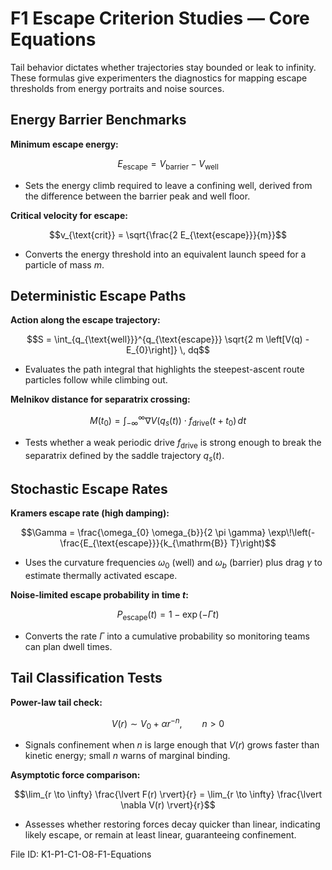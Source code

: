 # F1 Escape Criterion Studies — Core Equations

Tail behavior dictates whether trajectories stay bounded or leak to infinity. These formulas give experimenters the diagnostics for mapping escape thresholds from energy portraits and noise sources.

## Energy Barrier Benchmarks
**Minimum escape energy:**

$$E_{\text{escape}} = V_{\text{barrier}} - V_{\text{well}}$$

- Sets the energy climb required to leave a confining well, derived from the difference between the barrier peak and well floor.

**Critical velocity for escape:**

$$v_{\text{crit}} = \sqrt{\frac{2 E_{\text{escape}}}{m}}$$

- Converts the energy threshold into an equivalent launch speed for a particle of mass $m$.

## Deterministic Escape Paths
**Action along the escape trajectory:**

$$S = \int_{q_{\text{well}}}^{q_{\text{escape}}} \sqrt{2 m \left[V(q) - E_{0}\right]} \, dq$$

- Evaluates the path integral that highlights the steepest-ascent route particles follow while climbing out.

**Melnikov distance for separatrix crossing:**

$$M(t_{0}) = \int_{-\infty}^{\infty} \nabla V\big(q_{s}(t)\big) \cdot f_{\text{drive}}(t+t_{0}) \, dt$$

- Tests whether a weak periodic drive $f_{\text{drive}}$ is strong enough to break the separatrix defined by the saddle trajectory $q_{s}(t)$.

## Stochastic Escape Rates
**Kramers escape rate (high damping):**

$$\Gamma = \frac{\omega_{0} \omega_{b}}{2 \pi \gamma} \exp\!\left(-\frac{E_{\text{escape}}}{k_{\mathrm{B}} T}\right)$$

- Uses the curvature frequencies $\omega_{0}$ (well) and $\omega_{b}$ (barrier) plus drag $\gamma$ to estimate thermally activated escape.

**Noise-limited escape probability in time $t$:**

$$P_{\text{escape}}(t) = 1 - \exp(-\Gamma t)$$

- Converts the rate $\Gamma$ into a cumulative probability so monitoring teams can plan dwell times.

## Tail Classification Tests
**Power-law tail check:**

$$V(r) \sim V_{0} + \alpha r^{-n}, \qquad n > 0$$

- Signals confinement when $n$ is large enough that $V(r)$ grows faster than kinetic energy; small $n$ warns of marginal binding.

**Asymptotic force comparison:**

$$\lim_{r \to \infty} \frac{\lvert F(r) \rvert}{r} = \lim_{r \to \infty} \frac{\lvert \nabla V(r) \rvert}{r}$$

- Assesses whether restoring forces decay quicker than linear, indicating likely escape, or remain at least linear, guaranteeing confinement.

File ID: K1-P1-C1-O8-F1-Equations
